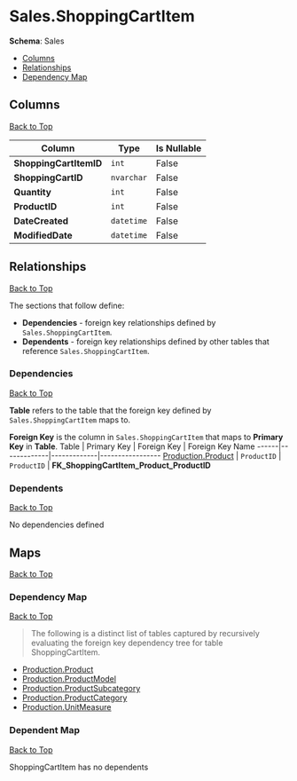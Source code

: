 # Sales.ShoppingCartItem

**Schema**: Sales
* [Columns](#columns)
* [Relationships](#relationships)
* [Dependency Map](#dependency-map)

## Columns
[Back to Top](#shoppingcartitem)

Column | Type | Is Nullable
-------|------|------------
**ShoppingCartItemID** | `int` | False
**ShoppingCartID** | `nvarchar` | False
**Quantity** | `int` | False
**ProductID** | `int` | False
**DateCreated** | `datetime` | False
**ModifiedDate** | `datetime` | False

## Relationships
[Back to Top](#shoppingcartitem)


The sections that follow define:
* **Dependencies** - foreign key relationships defined by `Sales.ShoppingCartItem`.
* **Dependents** - foreign key relationships defined by other tables that reference `Sales.ShoppingCartItem`.

### Dependencies
[Back to Top](#shoppingcartitem)


**Table** refers to the table that the foreign key defined by `Sales.ShoppingCartItem` maps to.

**Foreign Key** is the column in `Sales.ShoppingCartItem` that maps to **Primary Key** in **Table**.
Table | Primary Key | Foreign Key | Foreign Key Name
------|-------------|-------------|-----------------
[Production.Product](../Production/Product.md) | `ProductID` | `ProductID` | **FK_ShoppingCartItem_Product_ProductID**

### Dependents
[Back to Top](#shoppingcartitem)

No dependencies defined

## Maps
[Back to Top](#shoppingcartitem)

### Dependency Map
[Back to Top](#shoppingcartitem)

> The following is a distinct list of tables captured by recursively evaluating the foreign key dependency tree for table ShoppingCartItem.

* [Production.Product](../Production/Product.md)
* [Production.ProductModel](./ProductModel.md)
* [Production.ProductSubcategory](./ProductSubcategory.md)
* [Production.ProductCategory](./ProductCategory.md)
* [Production.UnitMeasure](./UnitMeasure.md)
### Dependent Map
[Back to Top](#shoppingcartitem)

ShoppingCartItem has no dependents
